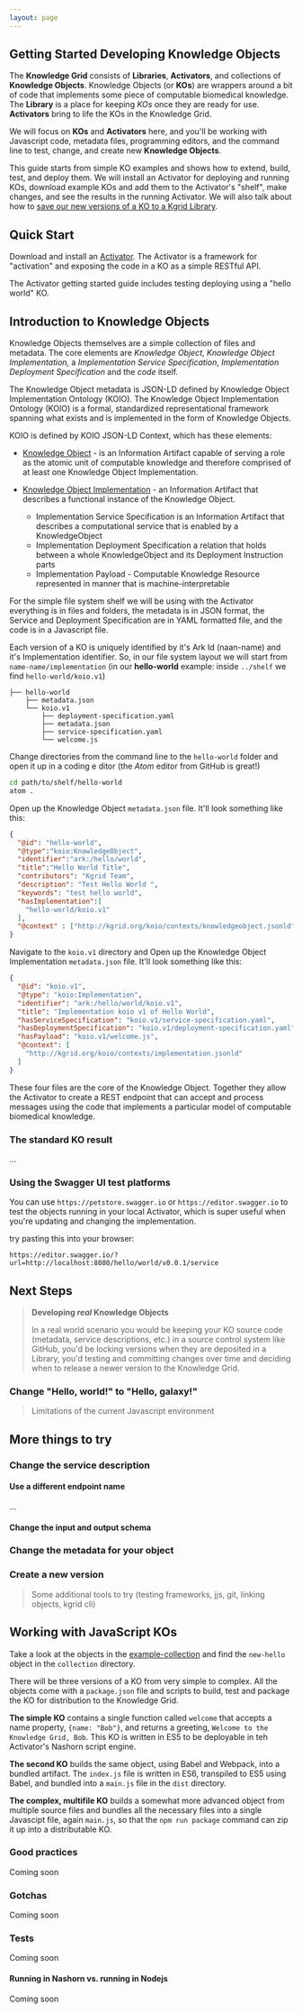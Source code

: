 ```yaml
---
layout: page
---
```


## Getting Started Developing Knowledge Objects

The **Knowledge Grid** consists of **Libraries**, **Activators**, and collections of **Knowledge Objects**.
Knowledge Objects (or **KOs**) are wrappers around a bit of code that implements some piece of computable biomedical knowledge. 
The **Library** is a place for keeping *KOs* once they are ready for use. **Activators** bring to life the KOs in the Knowledge Grid.

We will focus on **KOs** and **Activators**  here, and you'll be working with Javascript code, 
metadata files, programming editors, and the command line to test, change, and create new **Knowledge Objects**.  

This guide starts from simple KO examples and shows how to extend, build, test, and deploy them. 
We will install an Activator for deploying and running KOs, download example KOs and add them to the Activator's "shelf", make changes, and see the results in the running Activator. We will also talk about how to [save our new versions of a KO to a Kgrid Library](managing-kos-in-a-library). 
                                                                                             

## Quick Start

Download and install an [Activator](http://kgrid.org/kgrid-activator/). The Activator is a framework 
for "activation" and exposing the code in a KO as a simple RESTful API. 

The Activator getting started guide includes testing deploying using a "hello world" KO. 

## Introduction to Knowledge Objects

Knowledge Objects themselves are a simple collection of files and metadata. The core elements are 
_Knowledge Object_, _Knowledge Object Implementation,_ a _Implementation Service Specification_, 
_Implementation Deployment Specification_ and the _code_ itself. 

The Knowledge Object metadata is JSON-LD defined by Knowledge Object Implementation Ontology (KOIO). 
The Knowledge Object Implementation Ontology (KOIO) is a formal, standardized representational 
framework spanning what exists and is implemented in the form of Knowledge Objects.  
                                                            
KOIO is defined by KOIO JSON-LD Context, which has these elements:

- [Knowledge Object](http://kgrid.org/koio/contexts/knowledgeobject.jsonld) - is an Information Artifact capable of serving a role as the atomic unit of 
computable knowledge and therefore comprised of at least one Knowledge Object Implementation. 

- [Knowledge Object Implementation](http://kgrid.org/koio/contexts/implementation.jsonld) - an Information Artifact that describes a functional instance of the Knowledge Object. 
    - Implementation Service Specification is an Information Artifact that describes a computational 
    service that is enabled by a KnowledgeObject
    - Implementation Deployment Specification a relation that holds between a whole KnowledgeObject 
    and its Deployment Instruction parts
    - Implementation Payload - Computable Knowledge Resource represented in manner that is machine-interpretable 
    
For the simple file system shelf we will be using with the Activator everything is in files and folders, 
the metadata is in JSON format, the Service and Deployment Specification are in YAML formatted file, and the code is in a Javascript file. 

Each version of a KO is uniquely identified by it's Ark Id (naan-name) and it's Implementation identifier. 
So, in our file system layout we will start from `name-name/implementation` (in our **hello-world** example:
 inside `../shelf` we find `hello-world/koio.v1`)

```
├── hello-world
    ├── metadata.json 
    └── koio.v1
        ├── deployment-specification.yaml
        ├── metadata.json 
        ├── service-specification.yaml
        └── welcome.js
```

Change directories from the command line to the `hello-world` folder and open it up in a coding e
ditor (the *Atom* editor from GitHub is great!)

```bash
cd path/to/shelf/hello-world
atom .
```

Open up the Knowledge Object `metadata.json` file. It'll look something like this:

```json
{
  "@id": "hello-world",
  "@type":"koio:KnowledgeObject",
  "identifier":"ark:/hello/world",
  "title":"Hello World Title",
  "contributors": "Kgrid Team",
  "description": "Test Hello World ",
  "keywords": "test hello world",
  "hasImplementation":[
    "hello-world/koio.v1"
  ],
  "@context" : ["http://kgrid.org/koio/contexts/knowledgeobject.jsonld" ]
}
```

Navigate to the `koio.v1` directory and Open up the Knowledge Object Implementation `metadata.json` file. 
It'll look something like this:

```json
{
  "@id": "koio.v1",
  "@type": "koio:Implementation",
  "identifier": "ark:/hello/world/koio.v1",
  "title": "Implementation koio v1 of Hello World",
  "hasServiceSpecification": "koio.v1/service-specification.yaml",
  "hasDeploymentSpecification": "koio.v1/deployment-specification.yaml",
  "hasPayload": "koio.v1/welcome.js",
  "@context": [
    "http://kgrid.org/koio/contexts/implementation.jsonld"
  ]
}

```

These four files are the core of the Knowledge Object. Together they allow the Activator to create a 
REST endpoint that can accept and process messages using the code that implements a particular model of computable biomedical knowledge.


### The standard KO result 

...

### Using the Swagger UI test platforms

You can use `https://petstore.swagger.io` or `https://editor.swagger.io` to test the objects running in your local Activator, which is super useful when you're updating and changing the implementation.

try pasting this into your browser:

```http request
https://editor.swagger.io/?url=http://localhost:8080/hello/world/v0.0.1/service
```   

## Next Steps

> **Developing _real_ Knowledge Objects**
>
>In a real world scenario you would be keeping your KO source code (metadata, service descriptions, etc.) in a source control system like GitHub, you'd be locking versions when they are deposited in a Library, you'd testing and committing changes over time and deciding when to release a newer version to the Knowledge Grid.

### Change "Hello, world!" to "Hello, galaxy!"

> Limitations of the current Javascript environment

## More things to try

### Change the service description

#### Use a different endpoint name

...

#### Change the input and output schema

### Change the metadata for your object

### Create a new version

> Some additional tools to try (testing frameworks, jjs, git, linking objects, kgrid cli)


## Working with JavaScript KOs

Take a look at the objects in the [example-collection](https://github.com/kgrid-objects/example-collection) and find the `new-hello` object in the `collection` directory.

There will be three versions of a KO from very simple to complex. All the objects come with a `package.json` file and scripts to build, test and package the KO for distribution to the Knowledge Grid.

**The simple KO** contains a single function called `welcome` that accepts a name property, `{name: "Bob"}`, and returns a greeting, `Welcome to the Knowledge Grid, Bob`. This KO is written in ES5 to be deployable in teh Activator's Nashorn script engine.

**The second KO** builds the same object, using Babel and Webpack, into a bundled artifact. The `index.js` file is written in ES6, transpiled to ES5 using Babel, and bundled into a `main.js` file in the `dist` directory. 

**The complex, multifile KO** builds a somewhat more advanced object from multiple source files and bundles all the necessary files into a single Javascipt file, again `main.js`, so that the `npm run package` command can zip it up into a distributable KO.

### Good practices

Coming soon
 
### Gotchas

Coming soon

### Tests

Coming soon

#### Running in Nashorn vs. running in Nodejs

Coming soon